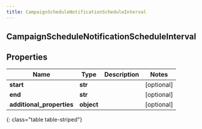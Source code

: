 ```yaml
---
title: CampaignScheduleNotificationScheduleInterval
---
```

## CampaignScheduleNotificationScheduleInterval

## Properties

|Name | Type | Description | Notes|
|------------ | ------------- | ------------- | -------------|
| **start** | **str** |  | [optional] |
| **end** | **str** |  | [optional] |
| **additional_properties** | **object** |  | [optional] |
{: class="table table-striped"}


